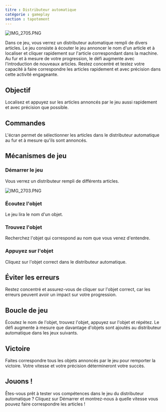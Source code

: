 ```yaml
---
titre : Distributeur automatique
catégorie : gameplay
section : tapotement
---
```

![IMG_2705.PNG](https://help.Studycat.com/hc/article_attachments/34826687209753)

Dans ce jeu, vous verrez un distributeur automatique rempli de divers articles. Le jeu consiste à écouter le jeu annoncer le nom d'un article et à localiser et cliquer rapidement sur l'article correspondant dans la machine. Au fur et à mesure de votre progression, le défi augmente avec l'introduction de nouveaux articles. Restez concentré et testez votre capacité à faire correspondre les articles rapidement et avec précision dans cette activité engageante.

## Objectif

Localisez et appuyez sur les articles annoncés par le jeu aussi rapidement et avec précision que possible.

## Commandes

L'écran permet de sélectionner les articles dans le distributeur automatique au fur et à mesure qu'ils sont annoncés.

## Mécanismes de jeu

### Démarrer le jeu

Vous verrez un distributeur rempli de différents articles.

![IMG_2703.PNG](https://help.Studycat.com/hc/article_attachments/34826690323225)

### Écoutez l'objet

Le jeu lira le nom d'un objet.

### Trouvez l'objet

Recherchez l'objet qui correspond au nom que vous venez d'entendre.

### Appuyez sur l'objet

Cliquez sur l'objet correct dans le distributeur automatique.

## Éviter les erreurs

Restez concentré et assurez-vous de cliquer sur l'objet correct, car les erreurs peuvent avoir un impact sur votre progression.

## Boucle de jeu

Écoutez le nom de l'objet, trouvez l'objet, appuyez sur l'objet et répétez. Le défi augmente à mesure que davantage d'objets sont ajoutés au distributeur automatique dans les jeux suivants.

## Victoire

Faites correspondre tous les objets annoncés par le jeu pour remporter la victoire. Votre vitesse et votre précision détermineront votre succès.

## Jouons !

Êtes-vous prêt à tester vos compétences dans le jeu du distributeur automatique ? Cliquez sur Démarrer et montrez-nous à quelle vitesse vous pouvez faire correspondre les articles !
